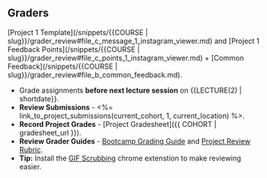 ## Graders

[Project 1 Template](/snippets/{{COURSE | slug}}/grader_review#file_c_message_1_instagram_viewer.md) and [Project 1 Feedback Points](/snippets/{{COURSE | slug}}/grader_review#file_c_points_1_instagram_viewer.md) + [Common Feedback](/snippets/{{COURSE | slug}}/grader_review#file_b_common_feedback.md).
  * Grade assignments **before next lecture session** on {{LECTURE(2) | shortdate}}.
  * **Review Submissions** - <%= link_to_project_submissions(current_cohort, 1, current_location) %>.
  * **Record Project Grades** - [Project Gradesheet]({{ COHORT | gradesheet_url }}).
  * **Review Grader Guides** - [Bootcamp Grading Guide](https://docs.google.com/a/thecodepath.com/document/d/1eLrmrGbl3kfZXSxNRRbOKxjS9u4bIHG2ClgELzgK82g/edit#heading=h.udb26f7kiahd) and [Project Review Rubric](https://docs.google.com/a/thecodepath.com/document/d/1ydgDxIds7yl5Jdh2I6Z6S1SVSKMtcQXexVYfAnia6AI/edit#heading=h.3fwonjgybo1y).
  * **Tip:** Install the [GIF Scrubbing](https://chrome.google.com/webstore/detail/gif-scrubber/gbdacbnhlfdlllckelpdkgeklfjfgcmp?hl=en) chrome extenstion to make reviewing easier.
